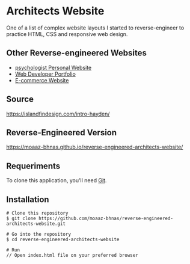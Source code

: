# Architects Website
One of a list of complex website layouts I started to reverse-engineer to practice HTML, CSS and responsive web design.

## Other Reverse-engineered Websites
- [psychologist Personal Website](https://github.com/moaaz-bhnas/reverse-engineered-psychologist-website#psychologist-personal-website)
- [Web Developer Portfolio](https://github.com/moaaz-bhnas/reverse-engineered-portfolio#web-developer-portfolio)
- [E-commerce Website](https://github.com/moaaz-bhnas/reverse-engineered-e-commerce-website#e-commerce-website)

## Source
https://islandfindesign.com/intro-hayden/

## Reverse-Engineered Version
https://moaaz-bhnas.github.io/reverse-engineered-architects-website/

## Requeriments
To clone this application, you'll need [Git](https://git-scm.com/).

## Installation
```
# Clone this repository
$ git clone https://github.com/moaaz-bhnas/reverse-engineered-architects-website.git

# Go into the repository
$ cd reverse-engineered-architects-website

# Run
// Open index.html file on your preferred browser
```
